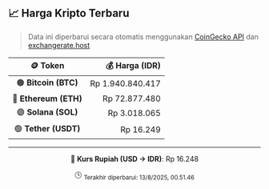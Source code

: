 

<!-- HARGA_KRIPTO -->
## 📈 Harga Kripto Terbaru

> Data ini diperbarui secara otomatis menggunakan [CoinGecko API](https://www.coingecko.com/) dan [exchangerate.host](https://exchangerate.host/)

<div align="center">

| 🪙 Token | 💰 Harga (IDR) |
|:------:|---------------:|
| 🟠 **Bitcoin (BTC)**   | Rp 1.940.840.417 |
| 🔵 **Ethereum (ETH)**  | Rp 72.877.480 |
| 🟣 **Solana (SOL)**    | Rp 3.018.065 |
| 🟢 **Tether (USDT)**   | Rp 16.249 |

---

💱 **Kurs Rupiah (USD → IDR)**: Rp 16.248

🕒 <sub>Terakhir diperbarui: 13/8/2025, 00.51.46</sub>

</div>
<!-- /HARGA_KRIPTO -->